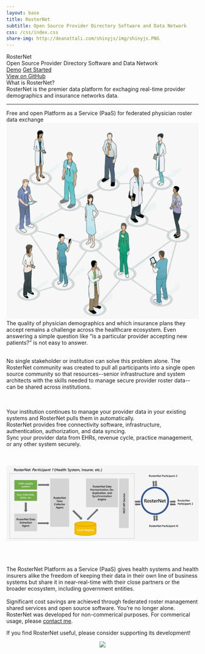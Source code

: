 ```yaml
---
layout: base
title: RosterNet
subtitle: Open Source Provider Directory Software and Data Network
css: /css/index.css
share-img: http://deanattali.com/shinyjs/img/shinyjs.PNG
---
```


<div id="page-header">
  <div id="page-title">
    <span class="col-roster">Roster</span><span class="col-net">Net</span>
  </div>
  <div id="page-subtitle">Open Source Provider Directory Software and Data Network </div>
  <div id="header-btns">
    <a id="header-btn-left" class="btn" href="{{ site.baseurl }}/help">Demo</a>
    <a id="header-btn-right" class="btn" href="{{ site.baseurl }}/example">Get Started</a>
  </div>
  <div id="header-credits">
    <a href="#">View on GitHub</a>
  </div>
</div>

<div id="what-is-shinyjs">What is RosterNet?</div>
<div id="shinyjs-desc">
 RosterNet is the premier data platform for exchaging real-time provider demographics and insurance networks data.

</div>

<hr id="shinyjs-separator"/>

<div id="what-it-does">
  <div id="what-it-does-title">Free and open Platform as a Service (PaaS) for federated physician roster data exchange</div>
  
  <div class="roster-centercontent">
  <div class="image-sec" >
  <img src="/img/picture_main.png" />
  </div>
  <div class="content-sec"> The quality of physician demographics and which insurance plans they accept remains a challenge across the healthcare ecosystem. Even answering a simple question like “is a particular provider accepting new patients?” is not easy to answer.
  <br /><br />

No single stakeholder or institution can solve this problem alone. The RosterNet community was created to pull all participants into a single open source community so that resources--senior infrastructure and system architects with the skills needed to manage secure provider roster data--can be shared across institutions. </div>
 </div>
<br /><br />
  <div class="feature">
  <i class="fa fa-check"></i>
   Your institution continues to manage your provider data in your existing systems and RosterNet pulls them in automatically. 
  </div>
  <div class="feature">
    <i class="fa fa-check"></i>
   RosterNet provides free connectivity software, infrastructure, authentication, authorization, and data syncing. 
  </div>
  <div class="feature">
    <i class="fa fa-check"></i>
   Sync your provider data from EHRs, revenue cycle, practice management, or any other system securely.
  </div>

 <br /><br />
<img src="/img/diagram.png" class="diagrom-img-sec" />

  <br /><br />
   <div class="roster-centercontent">The RosterNet Platform as a Service (PaaS) gives health systems and health insurers alike the freedom of keeping their data in their own line of business systems but share it in near-real-time with their close partners or the broader ecosystem, including government entities. 
<br /><br />
Significant cost savings are achieved through federated roster management shared services and open source software. You’re no longer alone. </div>
</div>

<div id="license-section">
  RosterNet was developed for non-commerical purposes. For commerical usage, please <a href="#">contact me</a>.
  <p>If you find RosterNet useful, please consider supporting its development!</p>
  <div id="smiley"><i class="fa fa-smile-o"></i></div>

  <p align="center">
    <a href="#">
      <img src="https://www.paypalobjects.com/en_US/i/btn/btn_donate_LG.gif">
    </a>
  </p>
</div>


